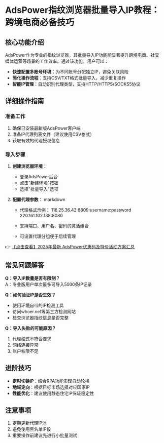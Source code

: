 # AdsPower指纹浏览器批量导入IP教程：跨境电商必备技巧

## 核心功能介绍
AdsPower作为专业的指纹浏览器，其批量导入IP功能能显著提升跨境电商、社交媒体运营等场景的工作效率。通过该功能，用户可以：

- **快速配置多账号环境**：为不同账号分配独立IP，避免关联风险
- **简化操作流程**：支持CSV/TXT格式批量导入，减少重复操作
- **智能IP管理**：自动识别代理类型，支持HTTP/HTTPS/SOCKS5协议

## 详细操作指南
### 准备工作
1. 确保已安装最新版AdsPower客户端
2. 准备IP代理列表文件（建议使用CSV格式）
3. 获取有效的代理授权信息

### 导入步骤
1. **创建浏览器环境**：
   - 登录AdsPower后台
   - 点击"新建环境"按钮
   - 选择"批量导入"选项

2. **配置代理参数**：
   markdown
   - 代理格式示例：
     118.25.36.42:8809:username:password
     220.161.102.138:8080
   
   - 支持端口、用户名、密码的灵活组合
   - 可设置代理分组便于后续管理

👉 [【点击查看】2025年最新 AdsPower优惠码及特价活动方案汇总](https://bit.ly/adspower_free)

## 常见问题解答
**Q：导入IP数量是否有限制？**  
A：专业版用户单次最多可导入5000条IP记录

**Q：如何验证IP是否生效？**  
- 使用环境自带的IP检测工具
- 访问whoer.net等第三方检测网站
- 检查浏览器指纹信息是否完整

**Q：导入失败的可能原因？**  
1. 代理格式不符合要求
2. 网络连接异常
3. 账户权限不足

## 进阶技巧
- **定时切换IP**：结合RPA功能实现自动轮换
- **地域定向**：根据目标市场选择对应国家IP
- **性能优化**：建议使用静态住宅IP保证稳定性

## 注意事项
1. 定期更新代理IP池
2. 避免使用黑名单IP段
3. 重要操作前建议先进行小批量测试